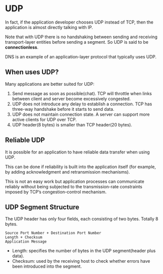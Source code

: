 # UDP

In fact, if the application developer chooses UDP instead of TCP, then the application is almost directly talking with IP.

Note that with UDP there is no handshaking between sending and receiving transport-layer entities before sending a segment.
So UDP is said to be **connectionless**.

DNS is an example of an application-layer protocol that typically uses UDP.

## When uses UDP?
Many applications are better suited for UDP:
1. Send message as soon as possible(chat). TCP will throttle when links between client and server become excessively congested.
2. UDP does not introduce any delay to establish a connection. TCP has three-way handshake before it starts to send data.
3. UDP does not maintain connection state. A server can support more active clients for UDP over TCP.
4. UDP header(8 bytes) is smaller than TCP header(20 bytes).

## Reliable UDP
It is possible for an application to have reliable data transfer when using UDP.

This can be done if reliability is built into the application itself (for example, by adding acknowledgment and retransmission mechanisms).

This is not an easy work but application processes can communicate reliably without being subjected to the transmission-rate constraints imposed by TCP’s congestion-control mechanism.

## UDP Segment Structure
The UDP header has only four fields, each consisting of two bytes. Totally 8 bytes.

```
Source Port Number + Destination Port Number
Length + Checksum
Application Message
```

- Length: specifies the number of bytes in the UDP segment(header plus data).
- Checksum: used by the receiving host to check whether errors have been introduced into the segment.
